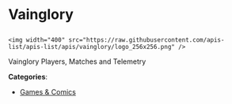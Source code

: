 # Vainglory<p align="center">
    <img width="400" src="https://raw.githubusercontent.com/apis-list/apis-list/apis/vainglory/logo_256x256.png" />
</p>

Vainglory Players, Matches and Telemetry

**Categories**:

- [Games & Comics](https://github/apis-list/apis-list#games-and-comics)





